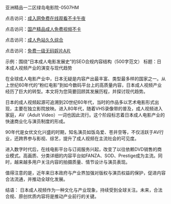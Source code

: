 
亚洲精品一二区绿岛电影院-0507HM


点击访问：<a href="https://bered.pages.dev/">成入网免费在线观看不卡午夜</a>

点击访问：<a href="https://rtj-3zo.pages.dev/">国产精品成人免费视频不卡</a>

点击访问：<a href="https://vassv.pages.dev/">成人色站久久综合</a>

点击访问：<a href="https://https://vassv.pages.dev/">免费一级无码婬片A片</a>


示例：围绕“日本成人电影发展史”的SEO合规内容结构（500字范文）
标题：日本成人视频产业的演变与现代趋势

在全球成人电影产业中，日本无疑是内容产出最丰富、类型最多样的国家之一。从上世纪60年代的“粉红电影”到如今数码平台上的高质量内容，日本成人视频产业经历了巨大的转型。本文将为您简要回顾其发展历程，并探讨现代趋势。

日本的成人视频起源可追溯到20世纪60年代，当时的作品多以艺术电影形式出现，主要在独立影院放映。进入80年代，随着VHS录像带的普及，成人视频进入家庭，AV（Adult Video）一词也因此流行。这个阶段标志着日本成人电影产业的快速商业化与演员制度的形成。

90年代是女优文化兴盛的时期，知名演员如饭岛爱、苍井空等，不仅活跃于AV行业，还跨界参与影视、综艺，提升了成人视频在主流社会的可见度。

进入数字时代后，在线电影平台与订阅服务兴起，改变了以往依赖DVD销售的商业模式。高画质、分类详细的内容平台如FANZA、SOD、Prestige成为主流。同时，越来越多用户关注内容的拍摄质量、情节设计与演员表现。

值得注意的是，近年来日本政府与产业界加强对版权与演员权益的保护，促进内容合法流通，并推动全球化发展。

结语：
日本成人视频作为一种文化与产业现象，持续受到全球关注。未来，合法合规、原创优质内容将是推动产业前行的关键。




<span style="display:none;">[Canonical link](https://github.com/su4569/414633 ）</span>
